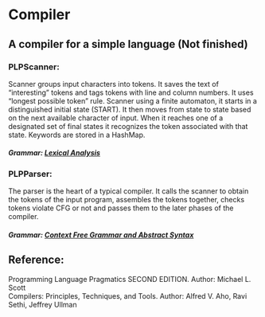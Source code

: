 # Compiler
## A compiler for a simple language (Not finished)   

### PLPScanner: 
Scanner groups input characters into tokens. It saves the text of “interesting” tokens and tags tokens with line and column numbers. It uses “longest possible token” rule. Scanner using a finite automaton, it starts in a distinguished initial state (START). It then moves from state to state based on the next available character of input. When it reaches one of a designated set of final states it recognizes the token associated with that state.  Keywords are stored in a HashMap.    
##### Grammar:    [Lexical Analysis](https://github.com/tangni31/compiler/blob/master/lexical%20analysis)    

### PLPParser:

The parser is the heart of a typical compiler. It calls the scanner to obtain the tokens of the input program, assembles the tokens together, checks tokens violate CFG or not and passes them to the later phases of the compiler.

##### Grammar:  [Context Free Grammar and Abstract Syntax](https://github.com/tangni31/compiler/blob/master/Context%20Free%20Grammar.txt)





## Reference:
   Programming Language Pragmatics SECOND EDITION.   Author: Michael L. Scott      
   Compilers: Principles, Techniques, and Tools.   Author: Alfred V. Aho, Ravi Sethi, Jeffrey Ullman      
